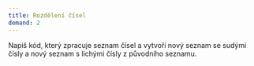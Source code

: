 ```yaml
---
title: Rozdělení čísel
demand: 2
---
```


Napiš kód, který zpracuje seznam čísel a vytvoří nový seznam se sudými čísly a nový seznam s lichými čísly z původního seznamu.
